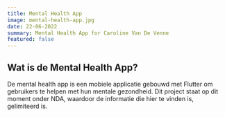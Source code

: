 ```yaml
---
title: Mental Health App
image: mental-health-app.jpg
date: 22-06-2022
summary: Mental Health App for Caroline Van De Venne
featured: false
---
```

## Wat is de Mental Health App?

De mental health app is een mobiele applicatie gebouwd met Flutter om gebruikers te helpen
met hun mentale gezondheid. Dit project staat op dit moment onder NDA, waardoor de informatie
die hier te vinden is, gelimiteerd is.
